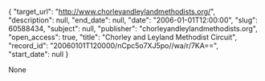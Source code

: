 {
  "target_url": "http://www.chorleyandleylandmethodists.org/", 
  "description": null, 
  "end_date": null, 
  "date": "2006-01-01T12:00:00", 
  "slug": 60588434, 
  "subject": null, 
  "publisher": "chorleyandleylandmethodists.org", 
  "open_access": true, 
  "title": "Chorley and Leyland Methodist Circuit", 
  "record_id": "20060101T120000/nCpc5o7XJ5po//wa/r/7KA==", 
  "start_date": null
}

None